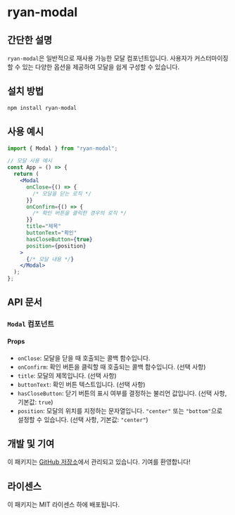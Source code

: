 # ryan-modal

## 간단한 설명

`ryan-modal`은 일반적으로 재사용 가능한 모달 컴포넌트입니다. 사용자가 커스터마이징할 수 있는 다양한 옵션을 제공하여 모달을 쉽게 구성할 수 있습니다.

## 설치 방법

```bash
npm install ryan-modal
```

## 사용 예시

```jsx
import { Modal } from "ryan-modal";

// 모달 사용 예시
const App = () => {
  return (
    <Modal
      onClose={() => {
        /* 모달을 닫는 로직 */
      }}
      onConfirm={() => {
        /* 확인 버튼을 클릭한 경우의 로직 */
      }}
      title="제목"
      buttonText="확인"
      hasCloseButton={true}
      position={position}
    >
      {/* 모달 내용 */}
    </Modal>
  );
};
```

## API 문서

### `Modal` 컴포넌트

#### Props

- `onClose`: 모달을 닫을 때 호출되는 콜백 함수입니다.
- `onConfirm`: 확인 버튼을 클릭할 때 호출되는 콜백 함수입니다. (선택 사항)
- `title`: 모달의 제목입니다. (선택 사항)
- `buttonText`: 확인 버튼 텍스트입니다. (선택 사항)
- `hasCloseButton`: 닫기 버튼의 표시 여부를 결정하는 불리언 값입니다. (선택 사항, 기본값: `true`)
- `position`: 모달의 위치를 지정하는 문자열입니다. `"center"` 또는 `"bottom"`으로 설정할 수 있습니다. (선택 사항, 기본값: `"center"`)

## 개발 및 기여

이 패키지는 [GitHub 저장소](https://github.com/Parkhanyoung/react-modules/tree/main)에서 관리되고 있습니다. 기여를 환영합니다!

## 라이센스

이 패키지는 MIT 라이센스 하에 배포됩니다.
